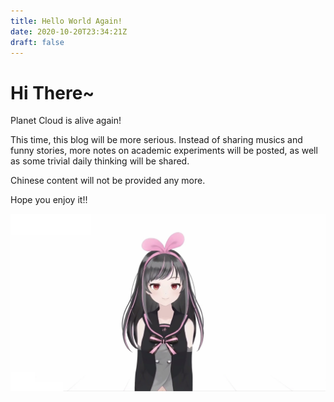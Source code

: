 ```yaml
---
title: Hello World Again!
date: 2020-10-20T23:34:21Z
draft: false
---
```


# Hi There~

Planet Cloud is alive again!

This time, this blog will be more serious. Instead of sharing musics and funny stories, more notes on academic experiments will be posted, as well as some trivial daily thinking will be shared.

Chinese content will not be provided any more.

Hope you enjoy it!!

![BlackAIWallpaper](../images/BlackAI.jpg)